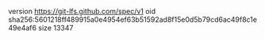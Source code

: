 version https://git-lfs.github.com/spec/v1
oid sha256:5601218ff489915a0e4954ef63b51592ad8f15e0d5b79cd6ac49f8c1e49e4af6
size 13347
